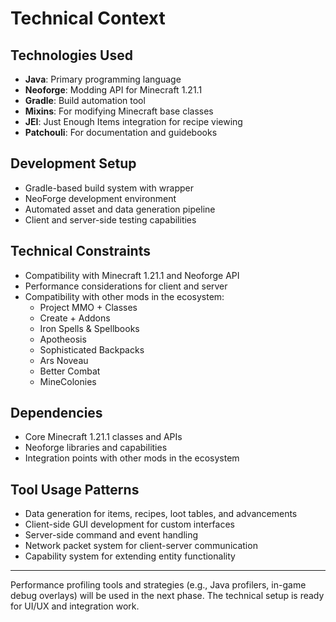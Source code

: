 # Technical Context

## Technologies Used
- **Java**: Primary programming language
- **Neoforge**: Modding API for Minecraft 1.21.1
- **Gradle**: Build automation tool
- **Mixins**: For modifying Minecraft base classes
- **JEI**: Just Enough Items integration for recipe viewing
- **Patchouli**: For documentation and guidebooks

## Development Setup
- Gradle-based build system with wrapper
- NeoForge development environment
- Automated asset and data generation pipeline
- Client and server-side testing capabilities

## Technical Constraints
- Compatibility with Minecraft 1.21.1 and Neoforge API
- Performance considerations for client and server
- Compatibility with other mods in the ecosystem:
  - Project MMO + Classes
  - Create + Addons
  - Iron Spells & Spellbooks
  - Apotheosis
  - Sophisticated Backpacks
  - Ars Noveau
  - Better Combat
  - MineColonies

## Dependencies
- Core Minecraft 1.21.1 classes and APIs
- Neoforge libraries and capabilities
- Integration points with other mods in the ecosystem

## Tool Usage Patterns
- Data generation for items, recipes, loot tables, and advancements
- Client-side GUI development for custom interfaces
- Server-side command and event handling
- Network packet system for client-server communication
- Capability system for extending entity functionality

---

Performance profiling tools and strategies (e.g., Java profilers, in-game debug overlays) will be used in the next phase. The technical setup is ready for UI/UX and integration work. 